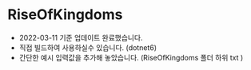 # RiseOfKingdoms
- 2022-03-11 기준 업데이트 완료했습니다.
- 직접 빌드하여 사용하실수 있습니다. (dotnet6)
- 간단한 예시 입력값을 추가해 놓았습니다. (RiseOfKingdoms 폴더 하위 txt )
